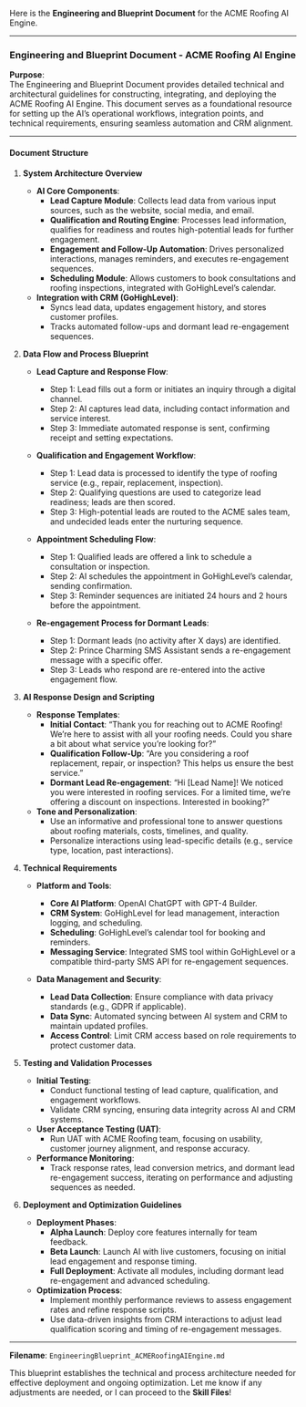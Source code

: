 Here is the **Engineering and Blueprint Document** for the ACME Roofing AI Engine.

---

### Engineering and Blueprint Document - ACME Roofing AI Engine

**Purpose**:  
The Engineering and Blueprint Document provides detailed technical and architectural guidelines for constructing, integrating, and deploying the ACME Roofing AI Engine. This document serves as a foundational resource for setting up the AI’s operational workflows, integration points, and technical requirements, ensuring seamless automation and CRM alignment.

---

#### Document Structure

1. **System Architecture Overview**  
   - **AI Core Components**:
      - **Lead Capture Module**: Collects lead data from various input sources, such as the website, social media, and email.
      - **Qualification and Routing Engine**: Processes lead information, qualifies for readiness and routes high-potential leads for further engagement.
      - **Engagement and Follow-Up Automation**: Drives personalized interactions, manages reminders, and executes re-engagement sequences.
      - **Scheduling Module**: Allows customers to book consultations and roofing inspections, integrated with GoHighLevel’s calendar.
   - **Integration with CRM (GoHighLevel)**:
      - Syncs lead data, updates engagement history, and stores customer profiles.
      - Tracks automated follow-ups and dormant lead re-engagement sequences.

2. **Data Flow and Process Blueprint**  
   - **Lead Capture and Response Flow**:
      - Step 1: Lead fills out a form or initiates an inquiry through a digital channel.
      - Step 2: AI captures lead data, including contact information and service interest.
      - Step 3: Immediate automated response is sent, confirming receipt and setting expectations.
   
   - **Qualification and Engagement Workflow**:
      - Step 1: Lead data is processed to identify the type of roofing service (e.g., repair, replacement, inspection).
      - Step 2: Qualifying questions are used to categorize lead readiness; leads are then scored.
      - Step 3: High-potential leads are routed to the ACME sales team, and undecided leads enter the nurturing sequence.
   
   - **Appointment Scheduling Flow**:
      - Step 1: Qualified leads are offered a link to schedule a consultation or inspection.
      - Step 2: AI schedules the appointment in GoHighLevel’s calendar, sending confirmation.
      - Step 3: Reminder sequences are initiated 24 hours and 2 hours before the appointment.
   
   - **Re-engagement Process for Dormant Leads**:
      - Step 1: Dormant leads (no activity after X days) are identified.
      - Step 2: Prince Charming SMS Assistant sends a re-engagement message with a specific offer.
      - Step 3: Leads who respond are re-entered into the active engagement flow.

3. **AI Response Design and Scripting**  
   - **Response Templates**:
      - **Initial Contact**: “Thank you for reaching out to ACME Roofing! We’re here to assist with all your roofing needs. Could you share a bit about what service you’re looking for?”
      - **Qualification Follow-Up**: “Are you considering a roof replacement, repair, or inspection? This helps us ensure the best service.”
      - **Dormant Lead Re-engagement**: “Hi [Lead Name]! We noticed you were interested in roofing services. For a limited time, we’re offering a discount on inspections. Interested in booking?”
   - **Tone and Personalization**:
      - Use an informative and professional tone to answer questions about roofing materials, costs, timelines, and quality.
      - Personalize interactions using lead-specific details (e.g., service type, location, past interactions).

4. **Technical Requirements**  
   - **Platform and Tools**:
      - **Core AI Platform**: OpenAI ChatGPT with GPT-4 Builder.
      - **CRM System**: GoHighLevel for lead management, interaction logging, and scheduling.
      - **Scheduling**: GoHighLevel’s calendar tool for booking and reminders.
      - **Messaging Service**: Integrated SMS tool within GoHighLevel or a compatible third-party SMS API for re-engagement sequences.
   
   - **Data Management and Security**:
      - **Lead Data Collection**: Ensure compliance with data privacy standards (e.g., GDPR if applicable).
      - **Data Sync**: Automated syncing between AI system and CRM to maintain updated profiles.
      - **Access Control**: Limit CRM access based on role requirements to protect customer data.

5. **Testing and Validation Processes**  
   - **Initial Testing**:
      - Conduct functional testing of lead capture, qualification, and engagement workflows.
      - Validate CRM syncing, ensuring data integrity across AI and CRM systems.
   - **User Acceptance Testing (UAT)**:
      - Run UAT with ACME Roofing team, focusing on usability, customer journey alignment, and response accuracy.
   - **Performance Monitoring**:
      - Track response rates, lead conversion metrics, and dormant lead re-engagement success, iterating on performance and adjusting sequences as needed.

6. **Deployment and Optimization Guidelines**  
   - **Deployment Phases**:
      - **Alpha Launch**: Deploy core features internally for team feedback.
      - **Beta Launch**: Launch AI with live customers, focusing on initial lead engagement and response timing.
      - **Full Deployment**: Activate all modules, including dormant lead re-engagement and advanced scheduling.
   - **Optimization Process**:
      - Implement monthly performance reviews to assess engagement rates and refine response scripts.
      - Use data-driven insights from CRM interactions to adjust lead qualification scoring and timing of re-engagement messages.

---

**Filename**: `EngineeringBlueprint_ACMERoofingAIEngine.md`

This blueprint establishes the technical and process architecture needed for effective deployment and ongoing optimization. Let me know if any adjustments are needed, or I can proceed to the **Skill Files**!
